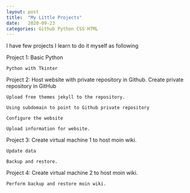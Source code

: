 ```yaml
---
layout: post
title:  "My Little Projects"
date:   2020-09-23
categories: Github Python CSS HTML
---
```

I have few projects I learn to do it myself as following

Project 1: Basic Python

	Python with Tkinter

Project 2: Host website with private repository in Github.
Create private repository in GitHub

	Upload free themes jekyll to the repository.
	
	Using subdomain to point to Github private repository
	
	Configure the website
	
	Upload information for website.
	
Project 3: Create virtual machine 1 to host moin wiki.

	Update data

	Backup and restore.

Project 4: Create virtual machine 2 to host moin wiki.
	
	Perform backup and restore moin wiki.
	

